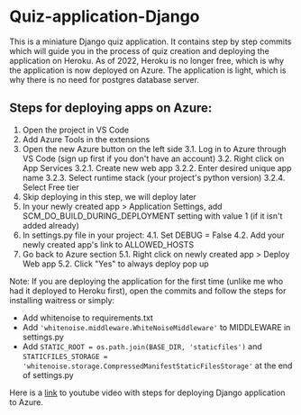 # Quiz-application-Django


This is a miniature Django quiz application. It contains step by step commits which will guide you in the process of quiz creation and deploying the application on Heroku.
As of 2022, Heroku is no longer free, which is why the application is now deployed on Azure. The application is light, which is why there is no need for postgres database server.

## Steps for deploying apps on Azure:
1. Open the project in VS Code
2. Add Azure Tools in the extensions
3. Open the new Azure button on the left side
   3.1. Log in to Azure through VS Code (sign up first if you don't have an account)
   3.2. Right click on App Services
     3.2.1. Create new web app
     3.2.2. Enter desired unique app name
     3.2.3. Select runtime stack (your project's python version)
     3.2.4. Select Free tier
  4. Skip deploying in this step, we will deploy later
  5. In your newly created app > Application Settings, add SCM_DO_BUILD_DURING_DEPLOYMENT setting with value 1 (if it isn't added already)
4. In settings.py file in your project:
   4.1. Set DEBUG = False
   4.2. Add your newly created app's link to ALLOWED_HOSTS
5. Go back to Azure section
   5.1. Right click on newly created app > Deploy Web app
   5.2. Click "Yes" to always deploy pop up


Note: If you are deploying the application for the first time (unlike me who had it deployed to Heroku first), open the commits and follow the steps for installing waitress or simply:
- Add whitenoise to requirements.txt
- Add `'whitenoise.middleware.WhiteNoiseMiddleware'` to MIDDLEWARE in settings.py
- Add `STATIC_ROOT = os.path.join(BASE_DIR, 'staticfiles')` and `STATICFILES_STORAGE = 'whitenoise.storage.CompressedManifestStaticFilesStorage'` at the end of settings.py

Here is a [link](https://youtu.be/D6Wyk9q2JM0?si=7VeIHCSgv3oIRETk) to youtube video with steps for deploying Django application to Azure.
